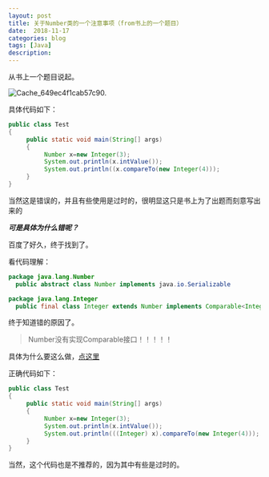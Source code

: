```yaml
---
layout: post
title: 关于Number类的一个注意事项（from书上的一个题目）
date:  2018-11-17
categories: blog
tags: [Java]
description: 
---
```


从书上一个题目说起。

![Cache_649ec4f1cab57c90.](https://s2.loli.net/2023/03/10/t57yo48fh1CmnGs.jpg)

具体代码如下：

```java
public class Test
{
     public static void main(String[] args)
     {
          Number x=new Integer(3);
          System.out.println(x.intValue());
          System.out.println((x.compareTo(new Integer(4)));
     }
}
```


当然这是错误的，并且有些使用是过时的，很明显这只是书上为了出题而刻意写出来的

**_可是具体为什么错呢？_**

百度了好久，终于找到了。

看代码理解：

```java
package java.lang.Number  
  public abstract class Number implements java.io.Serializable  
```

```java
package java.lang.Integer  
  public final class Integer extends Number implements Comparable<Integer>  
```

终于知道错的原因了。

>Number没有实现Comparable接口！！！！！


具体为什么要这么做，[点这里](https://stackoverflow.com/questions/480632/why-doesnt-java-lang-number-implement-comparable)

正确代码如下：

```java
public class Test
{
     public static void main(String[] args)
     {
          Number x=new Integer(3);
          System.out.println(x.intValue());
          System.out.println(((Integer) x).compareTo(new Integer(4)));
     }
}
```

当然，这个代码也是不推荐的，因为其中有些是过时的。